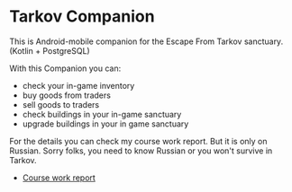 # Tarkov Companion

This is Android-mobile companion for the Escape From Tarkov sanctuary. (Kotlin + PostgreSQL)

With this Companion you can:

- check your in-game inventory
- buy goods from traders
- sell goods to traders
- check buildings in your in-game sanctuary
- upgrade buildings in your in game sanctuary

For the details you can check my course work report. But it is only on Russian.
Sorry folks, you need to know Russian or you won't survive in Tarkov.

- [Course work report](./course_work/course_work_report.md)